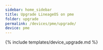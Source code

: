 ```yaml
---
sidebar: home_sidebar
title: Upgrade LineageOS on pme
folder: upgrade
permalink: /devices/pme/upgrade/
device: pme
---
```

{% include templates/device_upgrade.md %}
